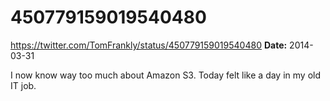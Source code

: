 # 450779159019540480
https://twitter.com/TomFrankly/status/450779159019540480
**Date:** 2014-03-31

I now know way too much about Amazon S3. Today felt like a day in my old IT job.
